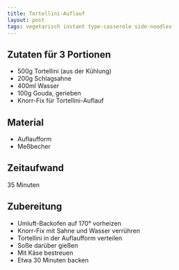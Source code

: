 ```yaml
---
title: Tortellini-Auflauf
layout: post
tags: vegetarisch instant type-casserole side-noodles
---
```

## Zutaten für 3 Portionen
* 500g Tortellini (aus der Kühlung)  
* 200g Schlagsahne  
* 400ml Wasser  
* 100g Gouda, gerieben  
* Knorr-Fix für Tortellini-Auflauf  
  
## Material
* Auflaufform  
* Meßbecher

## Zeitaufwand
35 Minuten  
  
## Zubereitung
* Umluft-Backofen auf 170° vorheizen
* Knorr-Fix mit Sahne und Wasser verrühren
* Tortellini in der Auflaufform verteilen
* Soße darüber gießen
* Mit Käse bestreuen
* Etwa 30 Minuten backen